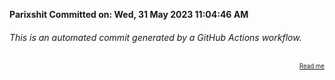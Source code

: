 **Parixshit Committed on: Wed, 31 May 2023 11:04:46 AM** <!-- 19e62140-1b70-4755-adb8-cd9257870728 -->

###### This is an automated commit generated by a GitHub Actions workflow.

<div align="right"><sub><sup><a href="https://github.com/Parixshit/AutoCommit.git">Read me</a></sup></sub></div>
